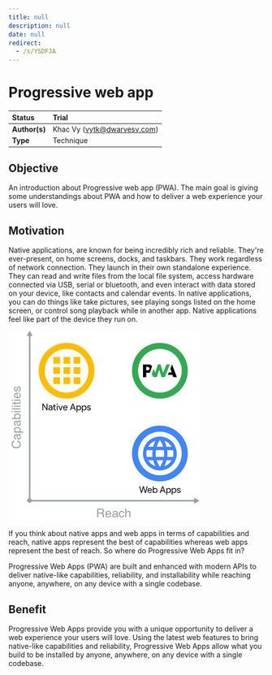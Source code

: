```yaml
---
title: null
description: null
date: null
redirect:
  - /s/YSDFJA
---
```


# Progressive web app

| Status        | Trial                       |
| :------------ | :-------------------------- |
| **Author(s)** | Khac Vy (vytk@dwarvesv.com) |
| **Type**      | Technique                   |

## Objective

An introduction about Progressive web app (PWA). The main goal is giving some understandings about PWA and how to deliver a web experience your users will love.

## Motivation

Native applications, are known for being incredibly rich and reliable. They're ever-present, on home screens, docks, and taskbars. They work regardless of network connection. They launch in their own standalone experience. They can read and write files from the local file system, access hardware connected via USB, serial or bluetooth, and even interact with data stored on your device, like contacts and calendar events. In native applications, you can do things like take pictures, see playing songs listed on the home screen, or control song playback while in another app. Native applications feel like part of the device they run on.

![inline](assets/capabilities-reach.png)

If you think about native apps and web apps in terms of capabilities and reach, native apps represent the best of capabilities whereas web apps represent the best of reach. So where do Progressive Web Apps fit in?

Progressive Web Apps (PWA) are built and enhanced with modern APIs to deliver native-like capabilities, reliability, and installability while reaching anyone, anywhere, on any device with a single codebase.

## Benefit

Progressive Web Apps provide you with a unique opportunity to deliver a web experience your users will love. Using the latest web features to bring native-like capabilities and reliability, Progressive Web Apps allow what you build to be installed by anyone, anywhere, on any device with a single codebase.
